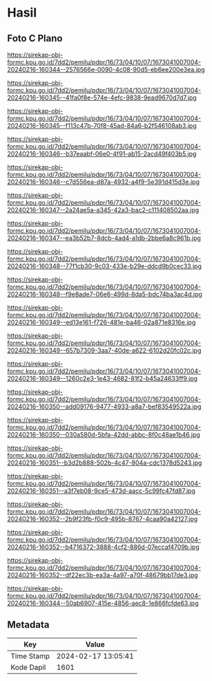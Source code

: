 # Hasil

## Foto C Plano

https://sirekap-obj-formc.kpu.go.id/7dd2/pemilu/pdpr/16/73/04/10/07/1673041007004-20240216-160344--2576566e-0090-4c08-90d5-eb6ee200e3ea.jpg

https://sirekap-obj-formc.kpu.go.id/7dd2/pemilu/pdpr/16/73/04/10/07/1673041007004-20240216-160345--41fa0f8e-574e-4efc-9838-9ead9670d7d7.jpg

https://sirekap-obj-formc.kpu.go.id/7dd2/pemilu/pdpr/16/73/04/10/07/1673041007004-20240216-160345--f113c47b-70f8-45ad-84a6-b2f546108ab3.jpg

https://sirekap-obj-formc.kpu.go.id/7dd2/pemilu/pdpr/16/73/04/10/07/1673041007004-20240216-160346--b37eaabf-06e0-4f91-ab15-2acd49f403b5.jpg

https://sirekap-obj-formc.kpu.go.id/7dd2/pemilu/pdpr/16/73/04/10/07/1673041007004-20240216-160346--c7d556ea-d87a-4932-a4f9-5e391d415d3e.jpg

https://sirekap-obj-formc.kpu.go.id/7dd2/pemilu/pdpr/16/73/04/10/07/1673041007004-20240216-160347--2a24ae5a-a345-42a3-bac2-c111408502aa.jpg

https://sirekap-obj-formc.kpu.go.id/7dd2/pemilu/pdpr/16/73/04/10/07/1673041007004-20240216-160347--ea3b52b7-8dcb-4ad4-a1db-2bbe6a8c961b.jpg

https://sirekap-obj-formc.kpu.go.id/7dd2/pemilu/pdpr/16/73/04/10/07/1673041007004-20240216-160348--77f1cb30-9c03-433e-b29e-ddcd9b0cec33.jpg

https://sirekap-obj-formc.kpu.go.id/7dd2/pemilu/pdpr/16/73/04/10/07/1673041007004-20240216-160348--f9e8ade7-06e6-499d-8da5-bdc74ba3ac4d.jpg

https://sirekap-obj-formc.kpu.go.id/7dd2/pemilu/pdpr/16/73/04/10/07/1673041007004-20240216-160349--ed13e161-f726-481e-ba46-02a871e8316e.jpg

https://sirekap-obj-formc.kpu.go.id/7dd2/pemilu/pdpr/16/73/04/10/07/1673041007004-20240216-160349--657b7309-3aa7-40de-a622-6102d20fc02c.jpg

https://sirekap-obj-formc.kpu.go.id/7dd2/pemilu/pdpr/16/73/04/10/07/1673041007004-20240216-160349--1260c2e3-1e43-4682-81f2-b45a24633ff9.jpg

https://sirekap-obj-formc.kpu.go.id/7dd2/pemilu/pdpr/16/73/04/10/07/1673041007004-20240216-160350--add09176-9477-4933-a8a7-bef83549522a.jpg

https://sirekap-obj-formc.kpu.go.id/7dd2/pemilu/pdpr/16/73/04/10/07/1673041007004-20240216-160350--030a580d-5bfa-42dd-abbc-8f0c48ae1b46.jpg

https://sirekap-obj-formc.kpu.go.id/7dd2/pemilu/pdpr/16/73/04/10/07/1673041007004-20240216-160351--b3d2b888-502b-4c47-804a-cdc1378d5243.jpg

https://sirekap-obj-formc.kpu.go.id/7dd2/pemilu/pdpr/16/73/04/10/07/1673041007004-20240216-160351--a3f7eb08-9ce5-473d-aacc-5c99fc47fd87.jpg

https://sirekap-obj-formc.kpu.go.id/7dd2/pemilu/pdpr/16/73/04/10/07/1673041007004-20240216-160352--2b9f23fb-f0c9-495b-8767-4caa90a42127.jpg

https://sirekap-obj-formc.kpu.go.id/7dd2/pemilu/pdpr/16/73/04/10/07/1673041007004-20240216-160352--b4716372-3888-4cf2-886d-07eccaf4709b.jpg

https://sirekap-obj-formc.kpu.go.id/7dd2/pemilu/pdpr/16/73/04/10/07/1673041007004-20240216-160352--df22ec3b-ea3a-4a97-a70f-48679bb17de3.jpg

https://sirekap-obj-formc.kpu.go.id/7dd2/pemilu/pdpr/16/73/04/10/07/1673041007004-20240216-160344--50ab6907-415e-4856-aec8-1e866fcfde63.jpg


## Metadata

| Key        | Value               |
| ---------- | ------------------- |
| Time Stamp | 2024-02-17 13:05:41 |
| Kode Dapil | 1601                |



